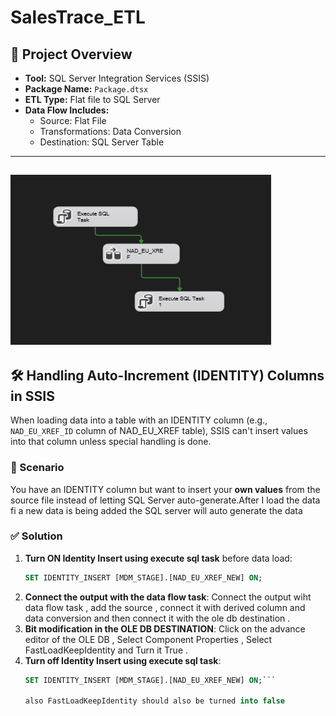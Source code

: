 # SalesTrace_ETL

## 🧩 Project Overview

- **Tool:** SQL Server Integration Services (SSIS)
- **Package Name:** `Package.dtsx`
- **ETL Type:** Flat file to SQL Server
- **Data Flow Includes:**
  - Source: Flat File
  - Transformations: Data Conversion
  - Destination: SQL Server Table

---

![SSIS Package Screenshot](https://github.com/noobmasterfinishlaster/SalesTrace_ETL/blob/main/GITHUB.png?raw=true)
---
## 🛠 Handling Auto-Increment (IDENTITY) Columns in SSIS

When loading data into a table with an IDENTITY column (e.g., `NAD_EU_XREF_ID` column of NAD_EU_XREF table), SSIS can't insert values into that column unless special handling is done.

### 🧩 Scenario
You have an IDENTITY column but want to insert your **own values** from the source file instead of letting SQL Server auto-generate.After I load the data fi a new data is being added the SQL server will auto generate the data

### ✅ Solution

1. **Turn ON Identity Insert using execute sql task** before data load:
   ```sql
   SET IDENTITY_INSERT [MDM_STAGE].[NAD_EU_XREF_NEW] ON;
2. **Connect the output with the data flow task**:
   Connect the output wiht data flow task , add the source , connect it with derived column and data conversion and then connect it with the ole db destination .
3. **Bit modification in the OLE DB DESTINATION**:
   Click on the advance editor of the OLE DB , Select Component Properties , Select FastLoadKeepIdentity and Turn it True .
3. **Turn off Identity Insert using execute sql task**:
   ```sql
   SET IDENTITY_INSERT [MDM_STAGE].[NAD_EU_XREF_NEW] ON;```
   
   also FastLoadKeepIdentity should also be turned into false 
